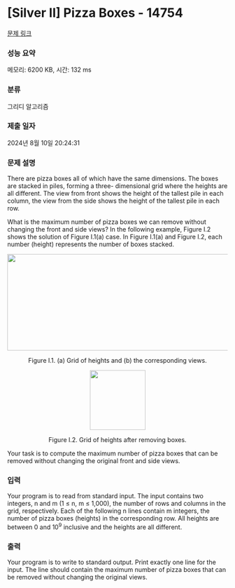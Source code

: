 # [Silver II] Pizza Boxes - 14754 

[문제 링크](https://www.acmicpc.net/problem/14754) 

### 성능 요약

메모리: 6200 KB, 시간: 132 ms

### 분류

그리디 알고리즘

### 제출 일자

2024년 8월 10일 20:24:31

### 문제 설명

<p>There are pizza boxes all of which have the same dimensions. The boxes are stacked in piles, forming a three- dimensional grid where the heights are all different. The view from front shows the height of the tallest pile in each column, the view from the side shows the height of the tallest pile in each row.</p>

<p>What is the maximum number of pizza boxes we can remove without changing the front and side views? In the following example, Figure I.2 shows the solution of Figure I.1(a) case. In Figure I.1(a) and Figure I.2, each number (height) represents the number of boxes stacked.</p>

<p style="text-align: center;"><img alt="" src="https://onlinejudgeimages.s3-ap-northeast-1.amazonaws.com/problem/14754/1.png" style="height:220px; width:583px"></p>

<p style="text-align: center;">Figure I.1. (a) Grid of heights and (b) the corresponding views.</p>

<p style="text-align: center;"><img alt="" src="" style="height:136px; width:127px"></p>

<p style="text-align: center;">Figure I.2. Grid of heights after removing boxes.</p>

<p>Your task is to compute the maximum number of pizza boxes that can be removed without changing the original front and side views.</p>

### 입력 

 <p>Your program is to read from standard input. The input contains two integers, n and m (1 ≤ n, m ≤ 1,000), the number of rows and columns in the grid, respectively. Each of the following n lines contain m integers, the number of pizza boxes (heights) in the corresponding row. All heights are between 0 and 10<sup>9</sup> inclusive and the heights are all different.</p>

### 출력 

 <p>Your program is to write to standard output. Print exactly one line for the input. The line should contain the maximum number of pizza boxes that can be removed without changing the original views.</p>

